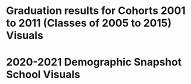 # Graduation results for Cohorts 2001 to 2011 (Classes of 2005 to 2015) Visuals
# 2020-2021 Demographic Snapshot School Visuals